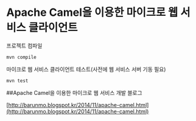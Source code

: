 Apache Camel을 이용한 마이크로 웹 서비스 클라이언트
=====================================

프로젝트 컴파일

    mvn compile

마이크로 웹 서비스 클라이언트 테스트(사전에 웹 서비스 서버 기동 필요)

    mvn test

##Apache Camel을 이용한 마이크로 웹 서비스 개발 블로그

[http://barunmo.blogspot.kr/2014/11/apache-camel.html](http://barunmo.blogspot.kr/2014/11/apache-camel.html)

